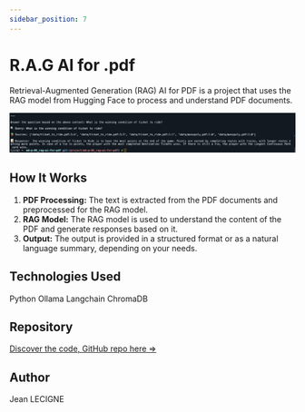 ```yaml
---
sidebar_position: 7
---
```

# R.A.G AI for .pdf

Retrieval-Augmented Generation (RAG) AI for PDF is a project that uses the RAG model from Hugging Face to process and understand PDF documents.

![monitoring_img](../../static/img/project_img/RAG_AI_FOR_PDF.png)


## How It Works

1. **PDF Processing:** The text is extracted from the PDF documents and preprocessed for the RAG model.
2. **RAG Model:** The RAG model is used to understand the content of the PDF and generate responses based on it.
3. **Output:** The output is provided in a structured format or as a natural language summary, depending on your needs.

## Technologies Used
Python Ollama Langchain ChromaDB


## Repository

[Discover the code, GitHub repo here =>](https://github.com/Phenixjj/Maydays/tree/master/md-p-06_rag-ai-for-pdf)

## Author
Jean LECIGNE